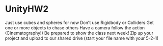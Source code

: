 # UnityHW2

Just use cubes and spheres for now
Don’t use Rigidbody or Colliders
Get one or more objects to chase others
Have a camera follow the action (Cinematography!)
Be prepared to show the class next week!
Zip up your project and upload to our shared drive (start your file name with your 5-2-1)
